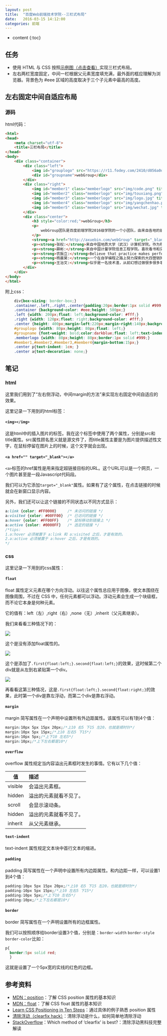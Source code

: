 ```yaml
---
layout: post
title:  "百度Web前端技术学院--三栏式布局"
date:   2016-03-15 14:12:00
categories: 前端
---
```


* content
{:toc}

## 任务

- 使用 HTML 与 CSS 按照[示例图（点击查看）](http://7xrp04.com1.z0.glb.clouddn.com/task_1_3_1.png)实现三栏式布局。
- 左右两栏宽度固定，中间一栏根据父元素宽度填充满，最外面的框应理解为浏览器。背景色为 #eee 区域的高度取决于三个子元素中最高的高度。

## 左右固定中间自适应布局

### 源码

html代码：

```html
<html>
<head>
    <meta charset="utf-8">
    <title>三栏布局</title>
</head>
<body>
    <div class="container">
        <div class="left">
            <img id="grouplogo" src="https://r11.fodey.com/2410/d056a0d89d2946dcafcf0751f7225e0e.1.gif" border: 0 width="80" height="80" >
            <div id="groupname">webGroup</div>
        </div>
        <div class="right">
            <img id="member1" class="memberlogo" src="img/code.png" title="张权">
            <img id="member2" class="memberlogo" src="img/touxiang.png" title="薛彬">
            <img id="member3" class="memberlogo" src="img/logo.jpg" title="农振立">
            <img id="member4" class="memberlogo" src="img/yangchenhao.png" title="杨晨昊">
            <img id="member5" class="memberlogo" src="img/wechat.jpg" title="王志文">
        </div>
        <div class="center">
            <h3 style="color:red;">webGroup</h3>
            <p>
                webGroup团队是百度前端学院2016级学院的一个小团队，由来自各地的前端兴趣小伙伴组成~成员共有五名，都想在此次学院中有所收获！
            </p>
            <strong><a href="http://axuebin.com/webGroup" target="_blank">团队主页(可以点一下哦~)</a></strong>
            <p><strong>张权:</strong>来自中国地质大学（武汉）计算机学院。作为程序猿，具备程序猿应有的气质和帅气！</p>
            <p><strong>薛彬:</strong>来自中国计量学院信息工程学院。喜欢看书和实践，热衷于解决具有挑战性的问题。<a href="http://axuebin.com" target="_blank">个人博客：http://axuebin.com</a></p>
            <p><strong>农振立:</strong>Believe that practice makes perfect.代码是敲出来的：坚信熟能生巧!<a href="mailto:nong99@outlook.com">   有事没事给我发邮件吧~</a></p>
            <p><strong>杨晨昊:</strong>一个在自学编程之路上努力探索的大四营销狗.Stay hungry, Stay foolish! <a href="http://chenhao-yang.github.io/" target="_blank">个人博客：http://chenhao-yang.github.io/</a></p>
            <p><strong>王治文:</strong>似乎是一名技术渣，从前幻想过做很多很多事情，但是都没有坚持下来，现在遇见了前端，真心喜欢并且希望能够坚持下去。</p>
        </div>
    </div>
</body>
</html>
```

附上css：

```css
    div{box-sizing: border-box;}
    .container,.left,.right,.center{padding:20px;border:1px solid #999;}
    .container {background-color: #eee;height: 580px;}
    .left {width: 200px;float: left;background-color: #fff;}
    .right {width: 120px;float: right;background-color: #fff;}
    .center {height: 400px;margin-left:220px;margin-right:140px;background-color: #fff;overflow:scroll}
    #grouplogo {width: 80px;height: 80px;float: left;}
    #groupname {font-weight: bold;color:darkblue;float: left;text-indent: 10px;}
    .memberlogo {width: 80px;height: 80px;border:1px solid #999;}
    #member1,#member2,#member3,#member4{margin-bottom:15px;}
    .center p{text-indent: 1cm; }
    .center a{text-decoration: none;}
```

## 笔记

### html

这里我们用到了“左右侧浮动，中间margin的方法”来实现左右固定中间自适应的效果。

这里记录一下用到的html标签：

#### `<img></img>`

这是html中的插入图片的标签。我在这个标签中使用了两个属性，分别是src和title属性。src属性顾名思义就是源文件了，而title属性主要是为图片提供描述性文字，在鼠标停留在图片上的时候，这个文字就会出现。

#### `<a href="" target="_blank"></a>`

`<a>`标签的href属性是用来指定超链接目标的URL。这个URL可以是一个网页，一个图片甚至是一段Javascript代码段。

我们可以为它添加`target="_blank"`属性。如果有了这个属性，在点击链接的时候就会在新窗口显示内容。

另外，我们还可以让这个链接的不同状态以不同方式显示：

```css
a:link {color: #FF0000}		/* 未访问的链接 */
a:visited {color: #00FF00}	/* 已访问的链接 */
a:hover {color: #FF00FF}	/* 鼠标移动到链接上 */
a:active {color: #0000FF}	/* 选定的链接 */
/*tips:
1.a:hover 必须被置于 a:link 和 a:visited 之后，才是有效的。
2.a:active 必须被置于 a:hover 之后，才是有效的。
*/
```

### css

这里记录一下用到的css属性：

#### `float`

float 属性定义元素在哪个方向浮动。以往这个属性总应用于图像，使文本围绕在图像周围，不过在 CSS 中，任何元素都可以浮动。浮动元素会生成一个块级框，而不论它本身是何种元素。

它的值有：left（左）,right（右）,none（无）,inherit（父元素继承）。

我们来看看三种情况下的：

![](http://i.imgur.com/9QaM9p0.png)

这个是没有添加float属性的。

![](http://i.imgur.com/t04XlO8.png)

这个是添加了`.first{float:left;}.second{float:left;}`的效果，这时候第二个div就是从左到右紧贴第一个div。

![](http://i.imgur.com/IGQW07g.png)

再看看这第三种情况，这是`.first{float:left;}.second{float:right;}`的效果，此时第一个div是靠左浮动，而第二个div是靠右浮动。

#### `margin`

margin 简写属性在一个声明中设置所有外边距属性。该属性可以有1到4个值：

```css
margin:10px 5px 15px 20px;/*上10 右5 下15 左20，也就是顺时针*/
margin:10px 5px 15px;/*上10 左右5 下15*/
margin:10px 5px;/*上下10 左右5*/
margin:10px;/*上下左右都是10*/
```

#### `overflow`

overflow 属性规定当内容溢出元素框时发生的事情。它有以下几个值：

|值|描述|
|---|:---|
|visible|会溢出元素框。|
|hidden|溢出的元素就看不见了。|
|scroll|会显示滚动条。|
|hidden|溢出的元素就看不见了。|
|inherit|从父元素继承。|

#### `text-indent`

text-indent 属性规定文本块中首行文本的缩进。

#### `padding`

padding 简写属性在一个声明中设置所有内边距属性。和内边距一样，可以设置1到4个值：

```css
padding:10px 5px 15px 20px;/*上10 右5 下15 左20，也就是顺时针*/
padding:10px 5px 15px;/*上10 左右5 下15*/
padding:10px 5px;/*上下10 左右5*/
padding:10px;/*上下左右都是10*/
```

#### `border`

border 简写属性在一个声明设置所有的边框属性。

我们可以按照顺序给border设置3个值，分别是：`border-width` `border-style` `border-color`比如：
	
```css
p{
  border:5px solid red;
  }
```

这就是设置了一个5px宽的实线的红色的边框。


## 参考资料

- [MDN：position](https://developer.mozilla.org/zh-CN/docs/Web/CSS/position)：了解 CSS position 属性的基本知识
- [MDN：float](https://developer.mozilla.org/en-US/docs/Web/CSS/float)：了解 CSS float 属性的基本知识
- [Learn CSS Positioning in Ten Steps](http://www.barelyfitz.com/screencast/html-training/css/positioning/)：通过具体的例子熟悉 position 属性
- [清除浮动（clearfix hack）](http://zh.learnlayout.com/clearfix.html)：清除浮动是什么，如何简单地清除浮动
- [StackOverflow](http://stackoverflow.com/questions/211383/which-method-of-clearfix-is-best)：Which method of ‘clearfix’ is best?：清除浮动黑科技完整解读

